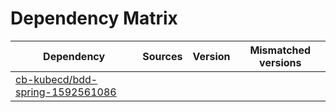 # Dependency Matrix

Dependency | Sources | Version | Mismatched versions
---------- | ------- | ------- | -------------------
[cb-kubecd/bdd-spring-1592561086](https://github.com/cb-kubecd/bdd-spring-1592561086.git) |  | []() | 
